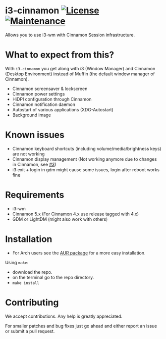 # i3-cinnamon [![License](http://img.shields.io/badge/license-MIT-blue.svg?style=flat)](http://choosealicense.com/licenses/mit/) [![Maintenance](https://img.shields.io/maintenance/yes/2023.svg)]()

Allows you to use i3-wm with Cinnamon Session infrastructure.

# What to expect from this?

With `i3-cinnamon` you get along with i3 (Window Manager) and Cinnamon (Desktop Environment) instead of Muffin (the default window manager of Cinnamon).

- Cinnamon screensaver & lockscreen
- Cinnamon power settings
- HiDPI configuration through Cinnamon
- Cinnamon notification daemon
- Autostart of various applications (XDG-Autostart)
- Background image

# Known issues

- Cinnamon keyboard shortcuts (including volume/media/brightness keys) are not working
- Cinnamon display management (Not working anymore due to changes in Cinnamon, see [#3](https://github.com/jthomaschewski/i3-cinnamon/issues/3))
- i3 exit + login in gdm might cause some issues, login after reboot works fine

# Requirements

- i3-wm
- Cinnamon 5.x (For Cinnamon 4.x use release tagged with 4.x)
- GDM or LightDM (might also work with others)

# Installation

- For Arch users see the [AUR package](https://aur.archlinux.org/packages/i3-cinnamon-git/) for a more easy installation.

Using `make`:

- download the repo.
- on the terminal go to the repo directory.
- `make install`

# Contributing

We accept contributions. Any help is greatly appreciated.

For smaller patches and bug fixes just go ahead and either report an issue or submit a pull
request.
